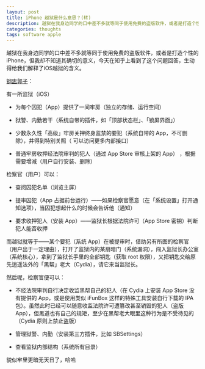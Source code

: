 ```yaml
---
layout: post
title: iPhone 越狱是什么意思？(转)
description: 越狱在我身边同学的口中差不多就等同于使用免费的盗版软件，或者是打造个性的iPhone，但我却不知道其确切的意义，今天在知乎上看到了这个问题回答，生动得给我们解释了iOS越狱的含义。
categories: thoughts
tags: software apple
---
```


越狱在我身边同学的口中差不多就等同于使用免费的盗版软件，或者是打造个性的iPhone，但我却不知道其确切的意义，今天在知乎上看到了这个问题回答，生动得给我们解释了iOS越狱的含义。

[钢盅郭子](http://www.zhihu.com/people/unogz)：

有一所监狱（iOS）

* 为每个囚犯（App）提供了一间牢房（独立的存储、运行空间）

* 狱警、内勤若干（系统自带的插件，如「顶部状态栏」、「锁屏界面」）

* 少数永久性「高级」牢房关押终身监禁的要犯（系统自带的 App，不可删除），并得到特别关照（ 可以访问更多内部接口）

* 普通牢房收押经法院审判的犯人（通过 App Store 审核上架的 App） ，根据需要增减（用户自行安装、删除）

检察官（用户）可以：

* 查阅囚犯名单（浏览主屏）

* 提审囚犯（App 占据前台运行）——如果检察官愿意（在「系统设置」打开通知选项），当囚犯想起什么的时候会告诉他（通知） 

* 要求收押犯人（安装 App）——监狱长根据法院许可（App Store 密钥）判断犯人能否收押

而越狱就等于——某个要犯（系统 App）在被提审时，借助另有所图的检察官（用户出于一定理由），打开了监狱内的某扇暗门（系统漏洞），闯入监狱长办公室（系统核心），拿到了监狱长手里的全部钥匙（获取 root 权限），又把钥匙交给原先逍遥法外的「黑帮」老大（Cydia），请它来当监狱长。

然后呢，检察官便可以：

* 不经法院审判自行决定收监黑帮自己的犯人（在 Cydia 上安装 App Store 没有提供的 App，或是使用类似 iFunBox 这样的特殊工具安装自行下载的 IPA 包）。虽然此时已经可以随意收监法院许可遭篡改甚至销毁的犯人（盗版 App），但黑道也有自己的规矩，至少在黑帮老大眼里这种行为是不受待见的（Cydia 原则上禁止盗版）

* 管理狱警、内勤（安装第三方插件，比如 SBSettings）

* 查看监狱内部结构（系统所有目录）

貌似牢里更暗无天日了，哈哈